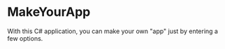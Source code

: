 # MakeYourApp
With this C# application, you can make your own "app" just by entering a few options.

